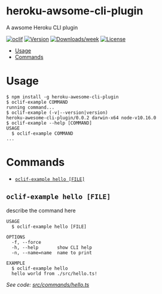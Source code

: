 heroku-awsome-cli-plugin
========================

A awsome Heroku CLI plugin

[![oclif](https://img.shields.io/badge/cli-oclif-brightgreen.svg)](https://oclif.io)
[![Version](https://img.shields.io/npm/v/heroku-awsome-cli-plugin.svg)](https://npmjs.org/package/heroku-awsome-cli-plugin)
[![Downloads/week](https://img.shields.io/npm/dw/heroku-awsome-cli-plugin.svg)](https://npmjs.org/package/heroku-awsome-cli-plugin)
[![License](https://img.shields.io/npm/l/heroku-awsome-cli-plugin.svg)](https://github.com/kwlockwo/heroku-awsome-cli-plugin/blob/master/package.json)

<!-- toc -->
* [Usage](#usage)
* [Commands](#commands)
<!-- tocstop -->
# Usage
<!-- usage -->
```sh-session
$ npm install -g heroku-awesome-cli-plugin
$ oclif-example COMMAND
running command...
$ oclif-example (-v|--version|version)
heroku-awesome-cli-plugin/0.0.2 darwin-x64 node-v10.16.0
$ oclif-example --help [COMMAND]
USAGE
  $ oclif-example COMMAND
...
```
<!-- usagestop -->
# Commands
<!-- commands -->
* [`oclif-example hello [FILE]`](#oclif-example-hello-file)

## `oclif-example hello [FILE]`

describe the command here

```
USAGE
  $ oclif-example hello [FILE]

OPTIONS
  -f, --force
  -h, --help       show CLI help
  -n, --name=name  name to print

EXAMPLE
  $ oclif-example hello
  hello world from ./src/hello.ts!
```

_See code: [src/commands/hello.ts](https://github.com/kwlockwo/heroku-awesome-cli-plugin/blob/v0.0.2/src/commands/hello.ts)_
<!-- commandsstop -->
